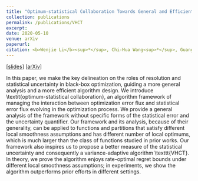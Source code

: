 ```yaml
---
title: "Optimum-statistical Collaboration Towards General and Efficient Black-box Optimization"
collection: publications
permalink: /publications/VHCT
excerpt: 
date: 2020-05-10
venue: arXiv
paperurl:
citation: <b>Wenjie Li</b><sup>*</sup>, Chi-Hua Wang<sup>*</sup>, Guang Cheng.
---
```

[[slides]()] [[arXiv](https://arxiv.org/abs/2106.09215)]

 In this paper, we make the key delineation on the roles of resolution and statistical uncertainty in black-box optimization, guiding a more general analysis and a more efficient algorithm design. We introduce \textit{optimum-statistical collaboration}, an algorithm framework of managing the interaction between optimization error flux and statistical error flux evolving in the optimization process. We provide a general analysis of the framework without specific forms of the statistical error and the uncertainty quantifier. Our framework and its analysis, because of their generality, can be applied to functions and partitions that satisfy different local smoothness assumptions and has different number of local optimums, which is much larger than the class of functions studied in prior works. Our framework also inspires us to propose a better measure of the statistical uncertainty and consequently a variance-adaptive algorithm \texttt{VHCT}. In theory, we prove the algorithm enjoys rate-optimal regret bounds under different local smoothness assumptions; in experiments, we show the algorithm outperforms prior efforts in different settings.
